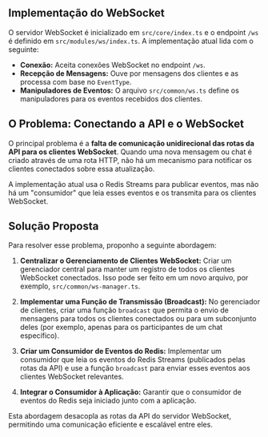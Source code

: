 
## Implementação do WebSocket

O servidor WebSocket é inicializado em `src/core/index.ts` e o endpoint `/ws` é definido em `src/modules/ws/index.ts`. A implementação atual lida com o seguinte:

- **Conexão:** Aceita conexões WebSocket no endpoint `/ws`.
- **Recepção de Mensagens:** Ouve por mensagens dos clientes e as processa com base no `EventType`.
- **Manipuladores de Eventos:** O arquivo `src/common/ws.ts` define os manipuladores para os eventos recebidos dos clientes.

## O Problema: Conectando a API e o WebSocket

O principal problema é a **falta de comunicação unidirecional das rotas da API para os clientes WebSocket**. Quando uma nova mensagem ou chat é criado através de uma rota HTTP, não há um mecanismo para notificar os clientes conectados sobre essa atualização.

A implementação atual usa o Redis Streams para publicar eventos, mas não há um "consumidor" que leia esses eventos e os transmita para os clientes WebSocket.

## Solução Proposta

Para resolver esse problema, proponho a seguinte abordagem:

1.  **Centralizar o Gerenciamento de Clientes WebSocket:** Criar um gerenciador central para manter um registro de todos os clientes WebSocket conectados. Isso pode ser feito em um novo arquivo, por exemplo, `src/common/ws-manager.ts`.

2.  **Implementar uma Função de Transmissão (Broadcast):** No gerenciador de clientes, criar uma função `broadcast` que permita o envio de mensagens para todos os clientes conectados ou para um subconjunto deles (por exemplo, apenas para os participantes de um chat específico).

3.  **Criar um Consumidor de Eventos do Redis:** Implementar um consumidor que leia os eventos do Redis Streams (publicados pelas rotas da API) e use a função `broadcast` para enviar esses eventos aos clientes WebSocket relevantes.

4.  **Integrar o Consumidor à Aplicação:** Garantir que o consumidor de eventos do Redis seja iniciado junto com a aplicação.

Esta abordagem desacopla as rotas da API do servidor WebSocket, permitindo uma comunicação eficiente e escalável entre eles.
